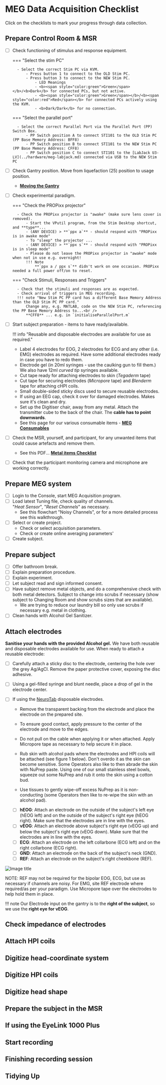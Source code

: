# MEG Data Acquisition Checklist

Click on the checklists to mark your progress through data collection.

## Prepare Control Room & MSR

-  [ ] Check functioning of stimulus and response equipment.

    === "Select the stim PC"

        - Select the correct Stim PC via KVM.
            - Press button 1 to connect to the OLD Stim PC.
            - Press button 3 to connect to the NEW Stim PC.
                - LED Meanings
                - <b><span style="color:green">Green</span></b>/<b>Dark</b> for connected PCs, but not active.
                - <b><span style="color:green">Green</span></b>/<b><span style="color:red">Red</span></b> for connected PCs actively using the KVM.
                - <b>Dark/Dark</b> for no connection.

    === "Select the parallel port"

        - Select the correct Parallel Port via the Parallel Port (PP) Switch Box.
            - PP Switch position A to connect STI101 to the OLD Stim PC (PP Base Memory Address: BFF8)
            - PP Switch position B to connect STI101 to the NEW Stim PC (PP Base Memory Address: CFF8)
            - PP Switch position C to connect STI101 to the [LabJack U3-LV](../hardware/meg-labjack.md) connected via USB to the NEW Stim PC

- [ ] Check Gantry position. Move from liquefaction (25) position to usage position.
	* **[Moving the Gantry](moving-the-gantry.md)**

- [ ] Check experimental paradigm.

    === "Check the PROPixx projector"

        - Check the PROPixx projector is "awake" (make sure lens cover is removed).
            - Start the VPutil program, from the Stim Desktop shortcut, and **type**...
            - (ANY DEVICE) > **`ppx a`** - should respond with "PROPixx is in awake mode"
            - To "sleep" the projector ...
            - (ANY DEVICE) > **`ppx s`** - should respond with "PROPixx is in sleep mode"
            - Please do not leave the PROPixx projector in "awake" mode when not in use e.g. overnight!
			!!! Note
			    **`ppx a / ppx s`** didn't work on one occasion. PROPixx needed a full power off/on to reset.
				

    === "Check Stimuli, Responses and Triggers"

        - Check that the stimuli and responses are as expected.
        - Check arrival of triggers in MEG recording.
		!!! note "New Stim PC PP card has a different Base Memory Address than the OLD Stim PC PP card."
			Change any, e.g. MATLAB, code on the NEW Stim PC, referencing the PP Base Memory Address to...<br />
			**CFF8** ... e.g. in `initialiseParallelPort.m`

- [ ] Start subject preparation - items to have ready/available.
 
	!!! info "Reusable and disposable electrodes are available for use as required."
	- Label 4 electrodes for EOG, 2 electrodes for ECG and any other (i.e. EMG) electrodes as required. Have some additional electrodes ready in case you have to redo them.
    - Electrode gel (in 20ml syringes - use the caulking gun to fill them.) We also have 12ml *curved tip* syringes available.
    - Cut tape ready for attaching electrodes to skin (*Tegaderm* tape)
    - Cut tape for securing electrodes (*Micropore* tape) and *Blenderm* tape for attaching cHPI coils.
	- Small double-sided sticky discs used to secure reusable electrodes.
    - If using an EEG cap, check it over for damaged electrodes. Makes sure it's clean and dry.
    - Set up the Digitiser chair, away from any metal. Attach the transmitter cube to the back of the chair. The **cable has to point downwards**.
    - See this page for our various consumable items - **[MEG Consumables](meg-consumables.md)**

- [ ] Check the MSR, yourself, and participant, for any unwanted items that could cause artefacts and remove them.
	- See this PDF... **[Metal items Checklist](../../meg/pdfs/Metal_items_checklist.pdf)**

- [ ] Check that the participant monitoring camera and microphone are working correctly.

## Prepare MEG system

- [ ] Login to the Console, start MEG Acquisition program.
- [ ] Load latest Tuning file, check quality of channels.<br /> "*Heat Sensor*", "*Reset Channels*" as necessary.
    - See this flowchart "Noisy Channels", or for a more detailed process see this walkthrough.
- [ ] Select or create project.
    - Check or select acquisition parameters.
    - Check or create online averaging parameters'
- [ ] Create subject.

## Prepare subject

- [ ] Offer bathroom break.
- [ ] Explain preparation procedure.
- [ ] Explain experiment.
- [ ] Let subject read and sign informed consent.
- [ ] Have subject remove metal objects, and do a comprehensive check with both metal detectors. Subject to change into scrubs if necessary (show subject to Changing Room and show scrubs sizes that are available).
    - We are trying to reduce our laundry bill so only use scrubs if necessary e.g. metal in clothing.
- [ ] Clean hands with Alcohol Gel Sanitizer.

## Attach electrodes

**Sanitise your hands with the provided Alcohol gel.** We have both reusable and disposable electrodes available for use. When ready to attach a reusable electrode:

- [ ] Carefully attach a sticky disc to the electrode, centering the hole over the grey Ag/AgCl. Remove the paper protective cover, exposing the disc adhesive.
- [ ] Using a gel-filled syringe and blunt needle, place a drop of gel in the electrode center.

- [ ] If using the [NeuroTab]() disposable electrodes.
    - Remove the transparent backing from the electrode and place the electrode on the prepared site.
    - To ensure good contact, apply pressure to the center of the electrode and move to the edges.
    - Do not pull on the cable when applying it or when attached. Apply Micropore tape as necessary to help secure it in place.

    - Rub skin with alcohol pads where the electrodes and HPI coils will be attached (see figure 1 below). Don't overdo it as the skin can become sensitive. Some Operators also like to then abrade the skin with NuPrep paste. Using one of our small stainless steel bowls, squeeze out some NuPrep and rub it onto the skin using a cotton bud.
    - Use tissues to gently wipe-off excess NuPrep as it is non-conducting (some Operators then like to re-wipe the skin with an alcohol pad).
    - [ ] **hEOG**: Attach an electrode on the outside of the subject's left eye (hEOG left) and on the outside of the subject's right eye (hEOG right). Make sure that the electrodes are in line with the eyes.
    - [ ] **vEOG**: Attach an electrode above subject's right eye (vEOG up) and below the subject's right eye (vEOG down). Make sure that the electrodes are in line with the eyes.
    - [ ] **ECG**: Attach an electrode on the left collarbone (ECG left) and on the right collarbone (ECG right).
    - [ ] **GND**: Attach an electrode on the back of the subject's neck (GND).
    - [ ] **REF**: Attach an electrode on the subject's right cheekbone (REF).

![Image title](../../images/meg/Electrode_placement.png)

NOTE: REF may not be required for the bipolar EOG, ECG, but use as necessary if channels are noisy.
For EMG, site REF electrode where required/as per your paradigm.
Use Micropore tape over the electrodes to help hold them in place.

!!! note
    Our Electrode input on the gantry is to the **right of the subject**, so we use the **right eye for vEOG**.

## Check impedance of electrodes

## Attach HPI coils

## Digitize head-coordinate system

## Digitize HPI coils

## Digitize head shape

## Prepare the subject in the MSR

## If using the EyeLink 1000 Plus

## Start recording

## Finishing recording session

## Tidying Up
